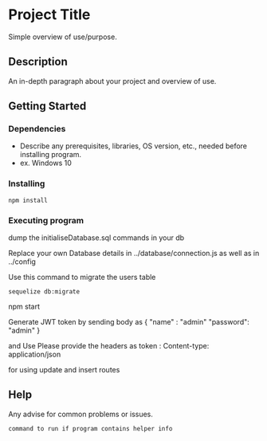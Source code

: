 # Project Title

Simple overview of use/purpose.

## Description

An in-depth paragraph about your project and overview of use.

## Getting Started

### Dependencies

* Describe any prerequisites, libraries, OS version, etc., needed before installing program.
* ex. Windows 10

### Installing


```
npm install 
```


### Executing program

dump the initialiseDatabase.sql commands in your db

Replace your own Database details in ../database/connection.js as well as in ../config

Use this command to migrate the users table
```
sequelize db:migrate
```
npm start

Generate JWT token by sending body as 
{ 
    "name" : "admin"
    "password": "admin"
}

and Use Please provide the headers as
token : <YOUR GENERATED JWT TOKEN>
Content-type: application/json

for using update and insert routes
## Help

Any advise for common problems or issues.
```
command to run if program contains helper info
```

